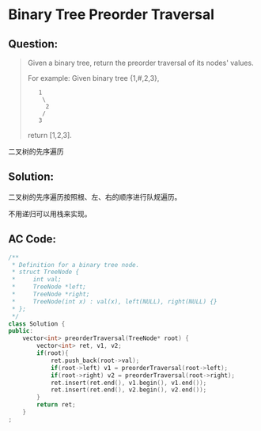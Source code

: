 # Binary Tree Preorder Traversal

## Question:

> Given a binary tree, return the preorder traversal of its nodes' values.
> 
> For example:
> Given binary tree {1,#,2,3},
> 
> ```
>    1
>     \
>      2
>     /
>    3
> 
> ```
> 
> return [1,2,3].

二叉树的先序遍历

## Solution:

二叉树的先序遍历按照根、左、右的顺序进行队规遍历。

不用递归可以用栈来实现。

## AC Code:

``` c++
/**
 * Definition for a binary tree node.
 * struct TreeNode {
 *     int val;
 *     TreeNode *left;
 *     TreeNode *right;
 *     TreeNode(int x) : val(x), left(NULL), right(NULL) {}
 * };
 */
class Solution {
public:
    vector<int> preorderTraversal(TreeNode* root) {
        vector<int> ret, v1, v2;
        if(root){
            ret.push_back(root->val);
            if(root->left) v1 = preorderTraversal(root->left);
            if(root->right) v2 = preorderTraversal(root->right);
            ret.insert(ret.end(), v1.begin(), v1.end());
            ret.insert(ret.end(), v2.begin(), v2.end());
        }
        return ret;
    }
;
```

